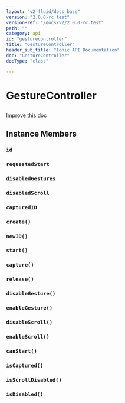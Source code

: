 ```yaml
---
layout: "v2_fluid/docs_base"
version: "2.0.0-rc.test"
versionHref: "/docs/v2/2.0.0-rc.test"
path: ""
category: api
id: "gesturecontroller"
title: "GestureController"
header_sub_title: "Ionic API Documentation"
doc: "GestureController"
docType: "class"

---
```










<h1 class="api-title">
<a class="anchor" name="gesture-controller" href="#gesture-controller"></a>

GestureController





</h1>

<a class="improve-v2-docs" href="http://github.com/driftyco/ionic/edit/master//src/gestures/gesture-controller.ts#L27">
Improve this doc
</a>










<!-- @usage tag -->


<!-- @property tags -->



<!-- instance methods on the class -->

<h2><a class="anchor" name="instance-members" href="#instance-members"></a>Instance Members</h2>

<div id="id"></div>

<h3>
<a class="anchor" name="id" href="#id"></a>
<code>id</code>
  

</h3>












<div id="requestedStart"></div>

<h3>
<a class="anchor" name="requestedStart" href="#requestedStart"></a>
<code>requestedStart</code>
  

</h3>












<div id="disabledGestures"></div>

<h3>
<a class="anchor" name="disabledGestures" href="#disabledGestures"></a>
<code>disabledGestures</code>
  

</h3>












<div id="disabledScroll"></div>

<h3>
<a class="anchor" name="disabledScroll" href="#disabledScroll"></a>
<code>disabledScroll</code>
  

</h3>












<div id="capturedID"></div>

<h3>
<a class="anchor" name="capturedID" href="#capturedID"></a>
<code>capturedID</code>
  

</h3>












<div id="create"></div>

<h3>
<a class="anchor" name="create" href="#create"></a>
<code>create()</code>
  

</h3>












<div id="newID"></div>

<h3>
<a class="anchor" name="newID" href="#newID"></a>
<code>newID()</code>
  

</h3>












<div id="start"></div>

<h3>
<a class="anchor" name="start" href="#start"></a>
<code>start()</code>
  

</h3>












<div id="capture"></div>

<h3>
<a class="anchor" name="capture" href="#capture"></a>
<code>capture()</code>
  

</h3>












<div id="release"></div>

<h3>
<a class="anchor" name="release" href="#release"></a>
<code>release()</code>
  

</h3>












<div id="disableGesture"></div>

<h3>
<a class="anchor" name="disableGesture" href="#disableGesture"></a>
<code>disableGesture()</code>
  

</h3>












<div id="enableGesture"></div>

<h3>
<a class="anchor" name="enableGesture" href="#enableGesture"></a>
<code>enableGesture()</code>
  

</h3>












<div id="disableScroll"></div>

<h3>
<a class="anchor" name="disableScroll" href="#disableScroll"></a>
<code>disableScroll()</code>
  

</h3>












<div id="enableScroll"></div>

<h3>
<a class="anchor" name="enableScroll" href="#enableScroll"></a>
<code>enableScroll()</code>
  

</h3>












<div id="canStart"></div>

<h3>
<a class="anchor" name="canStart" href="#canStart"></a>
<code>canStart()</code>
  

</h3>












<div id="isCaptured"></div>

<h3>
<a class="anchor" name="isCaptured" href="#isCaptured"></a>
<code>isCaptured()</code>
  

</h3>












<div id="isScrollDisabled"></div>

<h3>
<a class="anchor" name="isScrollDisabled" href="#isScrollDisabled"></a>
<code>isScrollDisabled()</code>
  

</h3>












<div id="isDisabled"></div>

<h3>
<a class="anchor" name="isDisabled" href="#isDisabled"></a>
<code>isDisabled()</code>
  

</h3>















<!-- related link --><!-- end content block -->


<!-- end body block -->

